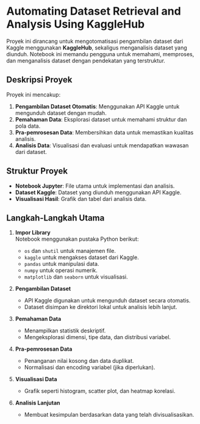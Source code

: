 # Automating Dataset Retrieval and Analysis Using KaggleHub

Proyek ini dirancang untuk mengotomatisasi pengambilan dataset dari Kaggle menggunakan **KaggleHub**, sekaligus menganalisis dataset yang diunduh. Notebook ini memandu pengguna untuk memahami, memproses, dan menganalisis dataset dengan pendekatan yang terstruktur.

## Deskripsi Proyek

Proyek ini mencakup:
1. **Pengambilan Dataset Otomatis**: Menggunakan API Kaggle untuk mengunduh dataset dengan mudah.
2. **Pemahaman Data**: Eksplorasi dataset untuk memahami struktur dan pola data.
3. **Pra-pemrosesan Data**: Membersihkan data untuk memastikan kualitas analisis.
4. **Analisis Data**: Visualisasi dan evaluasi untuk mendapatkan wawasan dari dataset.

## Struktur Proyek

- **Notebook Jupyter**: File utama untuk implementasi dan analisis.
- **Dataset Kaggle**: Dataset yang diunduh menggunakan API Kaggle.
- **Visualisasi Hasil**: Grafik dan tabel dari analisis data.

## Langkah-Langkah Utama

1. **Impor Library**  
   Notebook menggunakan pustaka Python berikut:
   - `os` dan `shutil` untuk manajemen file.
   - `kaggle` untuk mengakses dataset dari Kaggle.
   - `pandas` untuk manipulasi data.
   - `numpy` untuk operasi numerik.
   - `matplotlib` dan `seaborn` untuk visualisasi.

2. **Pengambilan Dataset**  
   - API Kaggle digunakan untuk mengunduh dataset secara otomatis.
   - Dataset disimpan ke direktori lokal untuk analisis lebih lanjut.

3. **Pemahaman Data**  
   - Menampilkan statistik deskriptif.
   - Mengeksplorasi dimensi, tipe data, dan distribusi variabel.

4. **Pra-pemrosesan Data**  
   - Penanganan nilai kosong dan data duplikat.
   - Normalisasi dan encoding variabel (jika diperlukan).

5. **Visualisasi Data**  
   - Grafik seperti histogram, scatter plot, dan heatmap korelasi.

6. **Analisis Lanjutan**  
   - Membuat kesimpulan berdasarkan data yang telah divisualisasikan.

